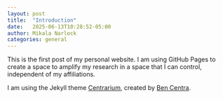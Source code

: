 ```yaml
---
layout: post
title:  "Introduction"
date:   2025-06-13T10:28:52-05:00
author: Mikala Narlock
categories: general
---
```


This is the first post of my personal website. I am using GitHub Pages to create a space to amplify my research in a space that I can control, independent of my affiliations.

I am using the Jekyll theme [Centrarium](https://github.com/bencentra/centrarium), created by [Ben Centra](https://bencentra.com/).